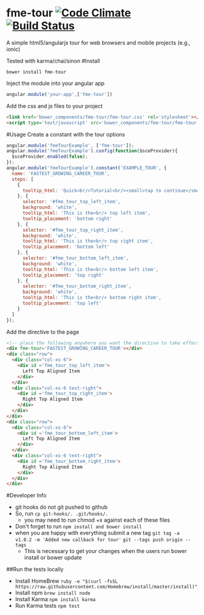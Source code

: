 # fme-tour [![Code Climate](https://codeclimate.com/github/FullMeasureEducation/fme-tour/badges/gpa.svg)](https://codeclimate.com/github/FullMeasureEducation/fme-tour) [![Build Status](https://travis-ci.org/FullMeasureEducation/fme-tour.svg?branch=master)](https://travis-ci.org/FullMeasureEducation/fme-tour)
A simple html5/angularjs tour for web browsers and mobile projects (e.g., ionic)

Tested with karma/chai/sinon
#Install
```
bower install fme-tour
```
Inject the module into your angular app
```js
angular.module('your-app',['fme-tour'])
```

Add the css and js files to your project
```html
<link href='bower_components/fme-tour/fme-tour.css' rel='stylesheet'></link>
<script type='text/javascript' src='bower_components/fme-tour/fme-tour.js'></script>
```
#Usage
Create a constant with the tour options
```js
angular.module('fmeTourExample', ['fme-tour']);
angular.module('fmeTourExample').config(function($sceProvider){
  $sceProvider.enabled(false);
});
angular.module('fmeTourExample').constant('EXAMPLE_TOUR', {
  name: 'FASTEST_GROWING_CAREER_TOUR',
  steps: [
    {
      tooltip_html: 'Quick<br/>Tutorial<br/><small>tap to continue</small>'
    }, {
      selector: '#fme_tour_top_left_item',
      background: 'white',
      tooltip_html: 'This is the<br/> top left item',
      tooltip_placement: 'bottom right'
    }, {
      selector: '#fme_tour_top_right_item',
      background: 'white',
      tooltip_html: 'This is the<br/> top right item',
      tooltip_placement: 'bottom left'
    }, {
      selector: '#fme_tour_bottom_left_item',
      background: 'white',
      tooltip_html: 'This is the<br/> bottom left item',
      tooltip_placement: 'top right'
    }, {
      selector: '#fme_tour_bottom_right_item',
      background: 'white',
      tooltip_html: 'This is the<br/> bottom right item',
      tooltip_placement: 'top left'
    }
  ]
});
```
Add the directive to the page
```html
<!-- place the following anywhere you want the directive to take effect. The attribute should be set to the name of the tour constant you want to use. Make sure you have elements matching the selector attributes from the tour constant hash." -->
<div fme-tour='FASTEST_GROWING_CAREER_TOUR'></div>
<div class="row">
  <div class="col-xs-6">
    <div id ='fme_tour_top_left_item'>
      Left Top Aligned Item
    </div>
  </div>
  <div class="col-xs-6 text-right">
    <div id ='fme_tour_top_right_item'>
      Right Top Aligned Item
    </div>
  </div>
</div>
<div class="row">
  <div class="col-xs-6">
    <div id ='fme_tour_bottom_left_item'>
      Left Top Aligned Item
    </div>
  </div>
  <div class="col-xs-6 text-right">
    <div id ='fme_tour_bottom_right_item'>
      Right Top Aligned Item
    </div>
  </div>
</div>  

```

#Developer Info
- git hooks do not git pushed to github
- So, run 
``` cp git-hooks/. .git/hooks/. ```
  - you may need to run chmod +x against each of these files
- Don't forget to run ```npm install and bower install```
- when you are happy with everything submit a new tag ```git tag -a v1.0.2 -m 'Added new callback for tour'``` ```git --tags push origin --tags```
  - This is necessary to get your changes when the users run bower install or bower update 


##Run the tests locally
  - Install HomeBrew
    ```ruby -e "$(curl -fsSL https://raw.githubusercontent.com/Homebrew/install/master/install)"```
  - Install npm
    ```brew install node```
  - Install Karma
    ```npm install karma```
  - Run Karma tests
    ```npm test```
